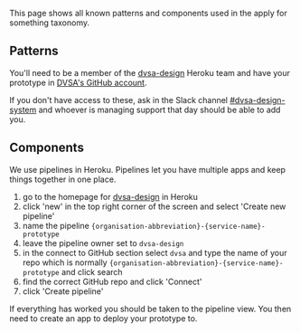 This page shows all known patterns and components used in the apply for something taxonomy.

## Patterns

You'll need to be a member of the [dvsa-design](https://dashboard.heroku.com/teams/dvsa-design/apps) Heroku team and have your prototype in [DVSA's GitHub account](https://github.com/dvsa).

If you don't have access to these, ask in the Slack channel [#dvsa-design-system](https://dvsa.slack.com/messages/CH5RUSB27) and whoever is managing support that day should be able to add you.

<!-- If you don't know how to setup GitHub read the [version your prototype](#) guide. -->

## Components

We use pipelines in Heroku. Pipelines let you have multiple apps and keep things together in one place.

1. go to the homepage for [dvsa-design](https://dashboard.heroku.com/teams/dvsa-design/apps) in Heroku
2. click 'new' in the top right corner of the screen and select 'Create new pipeline'
3. name the pipeline `{organisation-abbreviation}-{service-name}-prototype`
4. leave the pipeline owner set to `dvsa-design`
5. in the connect to GitHub section select `dvsa` and type the name of your repo which is normally `{organisation-abbreviation}-{service-name}-prototype` and click search
6. find the correct GitHub repo and click 'Connect'
7. click 'Create pipeline'

If everything has worked you should be taken to the pipeline view. You then need to create an app to deploy your prototype to.
